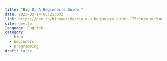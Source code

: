 ```yaml
---
title: "Big O: A Beginner's Guide:"
date: 2023-03-14T05:21:03Z
link: https://dev.to/binayakjha/big-o-a-beginners-guide-175c?utm_medium=RSS&utm_source=news.12bit.vn
site: dev.to
language: English
category:
  - bigo
  - beginners
  - programming
draft: false
---
```

